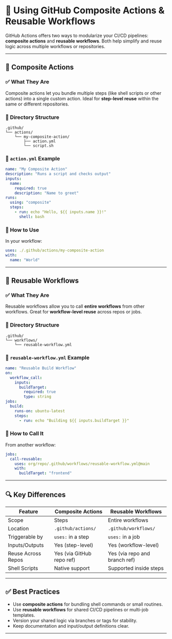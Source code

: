 # 📘 Using GitHub Composite Actions & Reusable Workflows

GitHub Actions offers two ways to modularize your CI/CD pipelines: **composite actions** and **reusable workflows**. Both help simplify and reuse logic across multiple workflows or repositories.

---

## 🔁 Composite Actions

### ✅ What They Are
Composite actions let you bundle multiple steps (like shell scripts or other actions) into a single custom action. Ideal for **step-level reuse** within the same or different repositories.

### 📂 Directory Structure
```
.github/
└── actions/
    └── my-composite-action/
        ├── action.yml
        └── script.sh
```

### 📄 `action.yml` Example
```yaml
name: "My Composite Action"
description: "Runs a script and checks output"
inputs:
  name:
    required: true
    description: "Name to greet"
runs:
  using: "composite"
  steps:
    - run: echo "Hello, ${{ inputs.name }}!"
      shell: bash
```

### 🚀 How to Use
In your workflow:
```yaml
uses: ./.github/actions/my-composite-action
with:
  name: "World"
```

---

## 🔁 Reusable Workflows

### ✅ What They Are
Reusable workflows allow you to call **entire workflows** from other workflows. Great for **workflow-level reuse** across repos or jobs.

### 📂 Directory Structure
```
.github/
└── workflows/
    └── reusable-workflow.yml
```

### 📄 `reusable-workflow.yml` Example
```yaml
name: "Reusable Build Workflow"
on:
  workflow_call:
    inputs:
      buildTarget:
        required: true
        type: string
jobs:
  build:
    runs-on: ubuntu-latest
    steps:
      - run: echo "Building ${{ inputs.buildTarget }}"
```

### 🚀 How to Call It
From another workflow:
```yaml
jobs:
  call-reusable:
    uses: org/repo/.github/workflows/reusable-workflow.yml@main
    with:
      buildTarget: "frontend"
```

---

## 🔍 Key Differences

| Feature             | Composite Actions                      | Reusable Workflows                         |
|---------------------|----------------------------------------|--------------------------------------------|
| Scope               | Steps                                  | Entire workflows                           |
| Location            | `.github/actions/`                     | `.github/workflows/`                       |
| Triggerable by      | `uses:` in a step                      | `uses:` in a job                           |
| Inputs/Outputs      | Yes (step-level)                       | Yes (workflow-level)                       |
| Reuse Across Repos  | Yes (via GitHub repo ref)              | Yes (via repo and branch ref)              |
| Shell Scripts       | Native support                         | Supported inside steps                     |

---

## ✅ Best Practices

- Use **composite actions** for bundling shell commands or small routines.
- Use **reusable workflows** for shared CI/CD pipelines or multi-job templates.
- Version your shared logic via branches or tags for stability.
- Keep documentation and input/output definitions clear.

---

